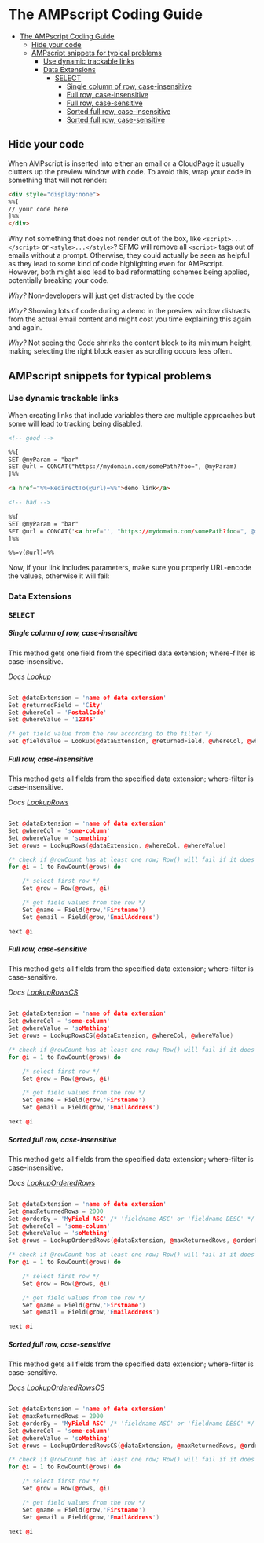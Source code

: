 # The AMPscript Coding Guide

- [The AMPscript Coding Guide](#the-ampscript-coding-guide)
	- [Hide your code](#hide-your-code)
	- [AMPscript snippets for typical problems](#ampscript-snippets-for-typical-problems)
		- [Use dynamic trackable links](#use-dynamic-trackable-links)
		- [Data Extensions](#data-extensions)
			- [SELECT](#select)
				- [Single column of row, case-insensitive](#single-column-of-row-case-insensitive)
				- [Full row, case-insensitive](#full-row-case-insensitive)
				- [Full row, case-sensitive](#full-row-case-sensitive)
				- [Sorted full row, case-insensitive](#sorted-full-row-case-insensitive)
				- [Sorted full row, case-sensitive](#sorted-full-row-case-sensitive)

## Hide your code

When AMPscript is inserted into either an email or a CloudPage it usually clutters up the preview window with code. To avoid this, wrap your code in something that will not render:

```html
<div style="display:none">
%%[
// your code here
]%%
</div>
```

Why not something that does not render out of the box, like `<script>...</script>` or `<style>...</style>`? SFMC will remove all `<script>` tags out of emails without a prompt. Otherwise, they could actually be seen as helpful as they lead to some kind of code highlighting even for AMPscript. However, both might also lead to bad reformatting schemes being applied, potentially breaking your code.

_Why?_ Non-developers will just get distracted by the code

_Why?_ Showing lots of code during a demo in the preview window distracts from the actual email content and might cost you time explaining this again and again.

_Why?_ Not seeing the Code shrinks the content block to its minimum height, making selecting the right block easier as scrolling occurs less often.


## AMPscript snippets for typical problems

### Use dynamic trackable links

When creating links that include variables there are multiple approaches but some will lead to tracking being disabled.

```html
<!-- good -->

%%[
SET @myParam = "bar"
SET @url = CONCAT("https://mydomain.com/somePath?foo=", @myParam)
]%%

<a href="%%=RedirectTo(@url)=%%">demo link</a>
```

```html
<!-- bad -->

%%[
SET @myParam = "bar"
SET @url = CONCAT('<a href="', "https://mydomain.com/somePath?foo=", @myParam, '">demo link</a>')
]%%

%%=v(@url)=%%
```

Now, if your link includes parameters, make sure you properly URL-encode the values, otherwise it will fail:

### Data Extensions

#### SELECT

##### Single column of row, case-insensitive
This method gets one field from the specified data extension; where-filter is case-insensitive.

_Docs [Lookup](https://developer.salesforce.com/docs/atlas.en-us.noversion.mc-programmatic-content.meta/mc-programmatic-content/lookup.htm)_

```c++

Set @dataExtension = 'name of data extension'
Set @returnedField = 'City'
Set @whereCol = 'PostalCode'
Set @whereValue = '12345'

/* get field value from the row according to the filter */
Set @fieldValue = Lookup(@dataExtension, @returnedField, @whereCol, @whereValue)
```

##### Full row, case-insensitive
This method gets all fields from the specified data extension; where-filter is case-insensitive.

_Docs [LookupRows](https://developer.salesforce.com/docs/atlas.en-us.noversion.mc-programmatic-content.meta/mc-programmatic-content/lookuprows.htm)_
```c++

Set @dataExtension = 'name of data extension'
Set @whereCol = 'some-column'
Set @whereValue = 'something'
Set @rows = LookupRows(@dataExtension, @whereCol, @whereValue)

/* check if @rowCount has at least one row; Row() will fail if it does not */
for @i = 1 to RowCount(@rows) do

	/* select first row */
	Set @row = Row(@rows, @i)

	/* get field values from the row */
	Set @name = Field(@row,'Firstname')
	Set @email = Field(@row,'EmailAddress')

next @i
```

##### Full row, case-sensitive
This method gets all fields from the specified data extension; where-filter is case-sensitive.

_Docs [LookupRowsCS](https://developer.salesforce.com/docs/atlas.en-us.noversion.mc-programmatic-content.meta/mc-programmatic-content/lookuprowscs.htm)_

```c++

Set @dataExtension = 'name of data extension'
Set @whereCol = 'some-column'
Set @whereValue = 'soMething'
Set @rows = LookupRowsCS(@dataExtension, @whereCol, @whereValue)

/* check if @rowCount has at least one row; Row() will fail if it does not */
for @i = 1 to RowCount(@rows) do

	/* select first row */
	Set @row = Row(@rows, @i)

	/* get field values from the row */
	Set @name = Field(@row,'Firstname')
	Set @email = Field(@row,'EmailAddress')

next @i
```

##### Sorted full row, case-insensitive
This method gets all fields from the specified data extension; where-filter is case-insensitive.

_Docs [LookupOrderedRows](https://developer.salesforce.com/docs/atlas.en-us.noversion.mc-programmatic-content.meta/mc-programmatic-content/lookuporderedrows.htm)_
```c++

Set @dataExtension = 'name of data extension'
Set @maxReturnedRows = 2000
Set @orderBy = 'MyField ASC' /* 'fieldname ASC' or 'fieldname DESC' */
Set @whereCol = 'some-column'
Set @whereValue = 'soMething'
Set @rows = LookupOrderedRows(@dataExtension, @maxReturnedRows, @orderBy, @whereCol, @whereValue)

/* check if @rowCount has at least one row; Row() will fail if it does not */
for @i = 1 to RowCount(@rows) do

	/* select first row */
	Set @row = Row(@rows, @i)

	/* get field values from the row */
	Set @name = Field(@row,'Firstname')
	Set @email = Field(@row,'EmailAddress')

next @i
```


##### Sorted full row, case-sensitive
This method gets all fields from the specified data extension; where-filter is case-sensitive.

_Docs [LookupOrderedRowsCS](https://developer.salesforce.com/docs/atlas.en-us.noversion.mc-programmatic-content.meta/mc-programmatic-content/lookuporderedrowscs.htm)_
```c++

Set @dataExtension = 'name of data extension'
Set @maxReturnedRows = 2000
Set @orderBy = 'MyField ASC' /* 'fieldname ASC' or 'fieldname DESC' */
Set @whereCol = 'some-column'
Set @whereValue = 'soMething'
Set @rows = LookupOrderedRowsCS(@dataExtension, @maxReturnedRows, @orderBy, @whereCol, @whereValue)

/* check if @rowCount has at least one row; Row() will fail if it does not */
for @i = 1 to RowCount(@rows) do

	/* select first row */
	Set @row = Row(@rows, @i)

	/* get field values from the row */
	Set @name = Field(@row,'Firstname')
	Set @email = Field(@row,'EmailAddress')

next @i
```

